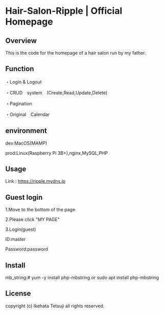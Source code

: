 # Hair-Salon-Ripple | Official Homepage

## Overview

This is the code for the homepage of a hair salon run by my father.

## Function

・Login & Logout

・CRUD　system　(Create,Read,Update,Delete)

・Pagination

・Original　Calendar

## environment

dev:MacOS(MAMP)

prod:Linux(Raspberry Pi 3B+),nginx,MySQL,PHP

## Usage

Link : https://ripple.mydns.jp

## Guest login 

1.Move to the bottom of the page

2.Please click "MY PAGE"

3.Login(guest)

ID:master 

Password:password 

## Install

mb_string:# yum -y install php-mbstring or sudo apt install php-mbstring

## License

copyright (c) Ikehata Tetsuji all rights reserved.

